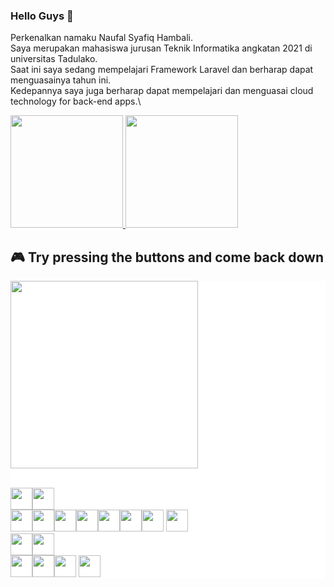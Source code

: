 ### Hello Guys 👋

Perkenalkan namaku Naufal Syafiq Hambali.\
Saya merupakan mahasiswa jurusan Teknik Informatika angkatan 2021 di universitas Tadulako.\
Saat ini saya sedang mempelajari Framework Laravel dan berharap dapat menguasainya tahun ini.\
Kedepannya saya juga berharap dapat mempelajari dan menguasai cloud technology for back-end apps.\
<p align="left">
<a href="https://github.com/naufalhambali65">
  <img height="180em" src="https://github-readme-stats-eight-theta.vercel.app/api?username=naufalhambali65&show_icons=true&theme=algolia&include_all_commits=true&count_private=true"/>
  <img height="180em" src="https://github-readme-stats-eight-theta.vercel.app/api/top-langs/?username=naufalhambali65&layout=compact&langs_count=8&theme=algolia"/>
</a>
</p>

## 🎮 Try pressing the buttons and come back down

<div style="background:white;">
<img src="https://toy.aoaoao.me/image" width="300"/> 


<br><a href="https://toy.aoaoao.me/control?button=2&callback=https://github.com/naufalhambali65"><img src="https://raw.githubusercontent.com/Giingu/Giingu/main/images/blank.png" width="35"/><img src="https://raw.githubusercontent.com/Giingu/Giingu/main/images/up.png" width="35"/></a>
<br><a href="https://toy.aoaoao.me/control?button=1&callback=https://github.com/naufalhambali65"><img src="https://raw.githubusercontent.com/Giingu/Giingu/main/images/left.png" width="35"/></a><img src="https://raw.githubusercontent.com/Giingu/Giingu/main/images/blank.png" width="35"/><a href="https://toy.aoaoao.me/control?button=0&callback=https://github.com/naufalhambali65"><img src="https://raw.githubusercontent.com/Giingu/Giingu/main/images/right.png" width="35"/></a><img src="https://raw.githubusercontent.com/Giingu/Giingu/main/images/blank.png" width="35"/><img src="https://raw.githubusercontent.com/Giingu/Giingu/main/images/blank.png" width="35"/><img src="https://raw.githubusercontent.com/Giingu/Giingu/main/images/blank.png" width="35"/><a href="https://toy.aoaoao.me/control?button=5&callback=https://github.com/naufalhambali65"><img src="https://raw.githubusercontent.com/Giingu/Giingu/main/images/B.png" width="35"/></a> <a href="https://toy.aoaoao.me/control?button=4&callback=https://github.com/naufalhambali65"><img src="https://raw.githubusercontent.com/Giingu/Giingu/main/images/A.png" width="35"/></a>
<br><a href="https://toy.aoaoao.me/control?button=3&callback=https://github.com/naufalhambali65"><img src="https://raw.githubusercontent.com/Giingu/Giingu/main/images/blank.png" width="35"/><img src="https://raw.githubusercontent.com/Giingu/Giingu/main/images/down.png" width="35"/></a>
<br><img src="https://raw.githubusercontent.com/Giingu/Giingu/main/images/blank.png" width="35"/><img src="https://raw.githubusercontent.com/Giingu/Giingu/main/images/blank.png" width="35"/><a href="https://toy.aoaoao.me/control?button=6&callback=https://github.com/naufalhambali65"><img src="https://raw.githubusercontent.com/Giingu/Giingu/main/images/select.png" height="35"/></a> <a href="https://toy.aoaoao.me/control?button=7&callback=https://github.com/naufalhambali65"><img src="https://raw.githubusercontent.com/Giingu/Giingu/main/images/start.png" height="35" /></a>
  </div>

<!--
**naufalhambali65/naufalhambali65** is a ✨ _special_ ✨ repository because its `README.md` (this file) appears on your GitHub profile.

Here are some ideas to get you started:

- 🔭 I’m currently working on ...
- 🌱 I’m currently learning ...
- 👯 I’m looking to collaborate on ...
- 🤔 I’m looking for help with ...
- 💬 Ask me about ...
- 📫 How to reach me: ...
- 😄 Pronouns: ...
- ⚡ Fun fact: ...
-->

